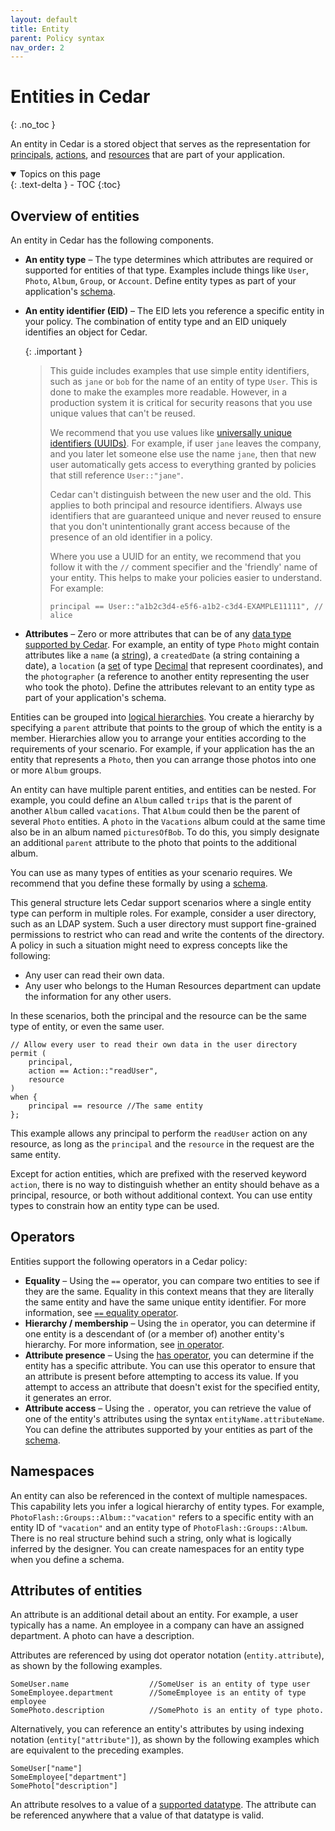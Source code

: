 ```yaml
---
layout: default
title: Entity
parent: Policy syntax
nav_order: 2
---
```


# Entities in Cedar<a name="syntax-entity"></a>
{: .no_toc }

An entity in Cedar is a stored object that serves as the representation for [principals](syntax-policy.md#term-parc-principal), [actions](syntax-policy.md#term-parc-action), and [resources](syntax-policy.md#term-parc-resource) that are part of your application. 
<details open markdown="block">
  <summary>
    Topics on this page
  </summary>
  {: .text-delta }
- TOC
{:toc}
</details>

## Overview of entities<a name="entity-overview"></a>

An entity in Cedar has the following components.

+ **An entity type** &ndash; The type determines which attributes are required or supported for entities of that type. Examples include things like `User`, `Photo`, `Album`, `Group`, or `Account`. Define entity types as part of your application's [schema](terminology.md#term-schema).
+ **An entity identifier \(EID\)** &ndash; The EID lets you reference a specific entity in your policy. The combination of entity type and an EID uniquely identifies an object for Cedar.

   {: .important }
   >This guide includes examples that use simple entity identifiers, such as `jane` or `bob` for the name of an entity of type `User`. This is done to make the examples more readable. However, in a production system it is critical for security reasons that you use unique values that can't be reused. 
   > 
   > We recommend that you use values like [universally unique identifiers \(UUIDs\)](https://wikipedia.org/wiki/Universally_unique_identifier). For example, if user `jane` leaves the company, and you later let someone else use the name `jane`, then that new user automatically gets access to everything granted by policies that still reference `User::"jane"`. 
   > 
   > Cedar can't distinguish between the new user and the old. This applies to both principal and resource identifiers. Always use identifiers that are guaranteed unique and never reused to ensure that you don't unintentionally grant access because of the presence of an old identifier in a policy.  
   >
   > Where you use a UUID for an entity, we recommend that you follow it with the `//` comment specifier and the 'friendly' name of your entity. This helps to make your policies easier to understand. For example:  
   >```
   >principal == User::"a1b2c3d4-e5f6-a1b2-c3d4-EXAMPLE11111", // alice
   >```
+ **Attributes** &ndash; Zero or more attributes that can be of any [data type supported by Cedar](syntax-datatypes.md). For example, an entity of type `Photo` might contain attributes like a `name` \(a [string](syntax-datatypes.md#datatype-string)\), a `createdDate` \(a string containing a date\), a `location` \(a [set](syntax-datatypes.md#datatype-set) of type [Decimal](syntax-datatypes.md#datatype-decimal) that represent coordinates\), and the `photographer` \(a reference to another entity representing the user who took the photo\). Define the attributes relevant to an entity type as part of your application's schema.

Entities can be grouped into [logical hierarchies](terminology.md#term-group). You create a hierarchy by specifying a `parent` attribute that points to the group of which the entity is a member. Hierarchies allow you to arrange your entities according to the requirements of your scenario. For example, if your application has the an entity that represents a `Photo`, then you can arrange those photos into one or more `Album` groups.
   
   An entity can have multiple parent entities, and entities can be nested. For example, you could define an `Album` called `trips` that is the parent of another `Album` called `vacations`. That `Album` could then be the parent of several `Photo` entities. A `photo` in the `Vacations` album could at the same time also be in an album named `picturesOfBob`. To do this, you simply designate an additional `parent` attribute to the photo that points to the additional album.

You can use as many types of entities as your scenario requires. We recommend that you define these formally by using a [schema](terminology.md#term-schema).

This general structure lets Cedar support scenarios where a single entity type can perform in multiple roles. For example, consider a user directory, such as an LDAP system. Such a user directory must support fine-grained permissions to restrict who can read and write the contents of the directory. A policy in such a situation might need to express concepts like the following:

+ Any user can read their own data.
+ Any user who belongs to the Human Resources department can update the information for any other users.

In these scenarios, both the principal and the resource can be the same type of entity, or even the same user.

```
// Allow every user to read their own data in the user directory
permit (
    principal,
    action == Action::"readUser",
    resource
)
when {
    principal == resource //The same entity
};
```

This example allows any principal to perform the `readUser` action on any resource, as long as the `principal` and the `resource` in the request are the same entity.

Except for action entities, which are prefixed with the reserved keyword `action`, there is no way to distinguish whether an entity should behave as a principal, resource, or both without additional context. You can use entity types to constrain how an entity type can be used.

## Operators<a name="entity-operators"></a>

Entities support the following operators in a Cedar policy:
+ **Equality** &ndash; Using the `==` operator, you can compare two entities to see if they are the same. Equality in this context means that they are literally the same entity and have the same unique entity identifier. For more information, see [`==` equality operator](syntax-operators.md#operator-equality).
+ **Hierarchy / membership** &ndash; Using the `in` operator, you can determine if one entity is a descendant of (or a member of) another entity's hierarchy. For more information, see [in operator](syntax-operators.md#operator-in).
+ **Attribute presence** &ndash; Using the [has operator](syntax-operators.md#operator-has), you can determine if the entity has a specific attribute. You can use this operator to ensure that an attribute is present before attempting to access its value. If you attempt to access an attribute that doesn't exist for the specified entity, it generates an error.
+ **Attribute access** &ndash; Using the `.` operator, you can retrieve the value of one of the entity's attributes using the syntax `entityName.attributeName`. You can define the attributes supported by your entities as part of the [schema](schema.md). 

## Namespaces<a name="entity-namespace"></a>

An entity can also be referenced in the context of multiple namespaces. This capability lets you infer a logical hierarchy of entity types. For example, `PhotoFlash::Groups::Album::"vacation"` refers to a specific entity with an entity ID of `"vacation"` and an entity type of `PhotoFlash::Groups::Album`. There is no real structure behind such a string, only what is logically inferred by the designer. You can create namespaces for an entity type when you define a schema.

## Attributes of entities<a name="entity-attribute"></a>

An attribute is an additional detail about an entity. For example, a user typically has a name. An employee in a company can have an assigned department. A photo can have a description.

Attributes are referenced by using dot operator notation \(`entity.attribute`\), as shown by the following examples.

```
SomeUser.name                  //SomeUser is an entity of type user
SomeEmployee.department        //SomeEmployee is an entity of type employee
SomePhoto.description          //SomePhoto is an entity of type photo.
```

Alternatively, you can reference an entity's attributes by using indexing notation \(`entity["attribute"]`\), as shown by the following examples which are equivalent to the preceding examples.

```
SomeUser["name"]
SomeEmployee["department"]
SomePhoto["description"]
```

An attribute resolves to a value of a [supported datatype](syntax-datatypes.md). The attribute can be referenced anywhere that a value of that datatype is valid.